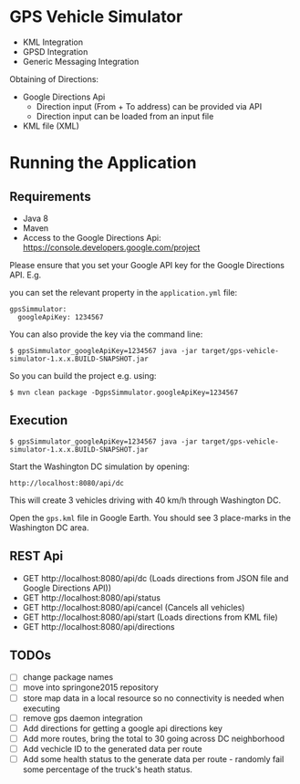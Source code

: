 GPS Vehicle Simulator
=====================

* KML Integration
* GPSD Integration
* Generic Messaging Integration

Obtaining of Directions:

* Google Directions Api
  - Direction input (From + To address) can be provided via API
  - Direction input can be loaded from an input file
* KML file (XML)

# Running the Application

## Requirements

* Java 8
* Maven
* Access to the Google Directions Api: https://console.developers.google.com/project

Please ensure that you set your Google API key for the Google Directions API. E.g.

you can set the relevant property in the `application.yml` file:

```
gpsSimmulator:
  googleApiKey: 1234567
```

You can also provide the key via the command line:

	$ gpsSimmulator_googleApiKey=1234567 java -jar target/gps-vehicle-simulator-1.x.x.BUILD-SNAPSHOT.jar

So you can build the project e.g. using:

	$ mvn clean package -DgpsSimmulator.googleApiKey=1234567

## Execution

	$ gpsSimmulator_googleApiKey=1234567 java -jar target/gps-vehicle-simulator-1.x.x.BUILD-SNAPSHOT.jar

Start the Washington DC simulation by opening:

	http://localhost:8080/api/dc

This will create 3 vehicles driving with 40 km/h through Washington DC.

Open the `gps.kml` file in Google Earth. You should see 3 place-marks in the Washington DC area.

## REST Api

* GET http://localhost:8080/api/dc (Loads directions from JSON file and Google Directions API))
* GET http://localhost:8080/api/status
* GET http://localhost:8080/api/cancel (Cancels all vehicles)
* GET http://localhost:8080/api/start (Loads directions from KML file)
* GET http://localhost:8080/api/directions

## TODOs
- [ ] change package names
- [ ] move into springone2015 repository
- [ ] store map data in a local resource so no connectivity is needed when executing
- [ ] remove gps daemon integration
- [ ] Add directions for getting a google api directions key
- [ ] Add more routes, bring the total to 30 going across DC neighborhood
- [ ] Add vechicle ID to the generated data per route
- [ ] Add some health status to the generate data per route - randomly fail some percentage of the truck's heath status.
